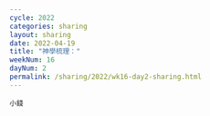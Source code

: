 ```yaml
---
cycle: 2022
categories: sharing
layout: sharing
date: 2022-04-19
title: "神學梳理："
weekNum: 16
dayNum: 2
permalink: /sharing/2022/wk16-day2-sharing.html
---
```


[](https://eccseattle.github.io/media/sharing/2022/wk016/2022-04-19-bin.m4a)

`小錢`
